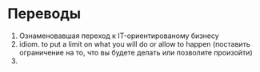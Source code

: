 # Переводы

1. Ознаменовавшая переход к IT-ориентированому бизнесу
2. idiom. to put a limit on what you will do or allow to happen (поставить ограничение на то, что вы будете делать или позволите произойти)
3. 
